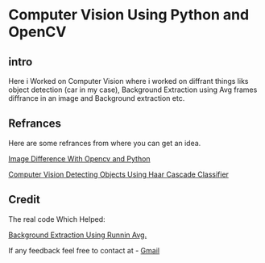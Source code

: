 # __Computer Vision Using Python and OpenCV__

## __intro__
Here i Worked on Computer Vision where i worked on diffrant things liks object detection (car in my case), 
Background Extraction using Avg frames diffrance in an image and Background extraction etc.

## __Refrances__

Here are some refrances from where you can get an idea.

[Image Difference With Opencv and Python](https://www.pyimagesearch.com/2017/06/19/image-difference-with-opencv-and-python/)

[Computer Vision Detecting Objects Using Haar Cascade Classifier](https://towardsdatascience.com/computer-vision-detecting-objects-using-haar-cascade-classifier-4585472829a9)

## __Credit__

The real code Which Helped:

[Background Extraction Using Runnin Avg.](http://opencvpython.blogspot.com/2012/07/background-extraction-using-running.html)

If any feedback feel free to contact at - [Gmail](__shubshub1995@gmail.com__)
